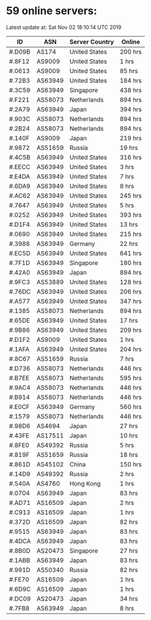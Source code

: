 # 59 online servers:

Latest update at: Sat Nov 02 18:10:14 UTC 2019

| ID | ASN | Server Country | Online |
| -- | --- | -------------- | ------ |
| #.D09B | AS174 | United States | 200 hrs |
| #.8F12 | AS9009 | United States | 1 hrs |
| #.0613 | AS9009 | United States | 85 hrs |
| #.72B3 | AS63949 | United States | 184 hrs |
| #.3C59 | AS63949 | Singapore | 438 hrs |
| #.F221 | AS58073 | Netherlands | 894 hrs |
| #.2A79 | AS63949 | Japan | 394 hrs |
| #.903C | AS58073 | Netherlands | 894 hrs |
| #.2B24 | AS58073 | Netherlands | 894 hrs |
| #.140F | AS9009 | Japan | 219 hrs |
| #.9872 | AS51659 | Russia | 19 hrs |
| #.4C5B | AS63949 | United States | 316 hrs |
| #.EECC | AS63949 | United States | 3 hrs |
| #.E4DA | AS63949 | United States | 7 hrs |
| #.6DA9 | AS63949 | United States | 8 hrs |
| #.AC62 | AS63949 | United States | 245 hrs |
| #.7647 | AS63949 | United States | 5 hrs |
| #.0252 | AS63949 | United States | 393 hrs |
| #.D1F4 | AS63949 | United States | 13 hrs |
| #.0690 | AS63949 | United States | 215 hrs |
| #.3988 | AS63949 | Germany | 22 hrs |
| #.EC5D | AS63949 | United States | 641 hrs |
| #.7F1D | AS63949 | Singapore | 180 hrs |
| #.42A0 | AS63949 | Japan | 894 hrs |
| #.9FC3 | AS53889 | United States | 128 hrs |
| #.76DC | AS63949 | United States | 206 hrs |
| #.A577 | AS63949 | United States | 347 hrs |
| #.1385 | AS58073 | Netherlands | 894 hrs |
| #.65DE | AS63949 | United States | 17 hrs |
| #.9B86 | AS63949 | United States | 209 hrs |
| #.D1F2 | AS9009 | United States | 1 hrs |
| #.1AFA | AS63949 | United States | 204 hrs |
| #.8C67 | AS51659 | Russia | 7 hrs |
| #.D736 | AS58073 | Netherlands | 446 hrs |
| #.B7EE | AS58073 | Netherlands | 595 hrs |
| #.9AC4 | AS58073 | Netherlands | 446 hrs |
| #.B914 | AS58073 | Netherlands | 446 hrs |
| #.E0CF | AS63949 | Germany | 560 hrs |
| #.1579 | AS58073 | Netherlands | 446 hrs |
| #.98D6 | AS4694 | Japan | 27 hrs |
| #.43FE | AS17511 | Japan | 10 hrs |
| #.8FE0 | AS49392 | Russia | 5 hrs |
| #.819F | AS51659 | Russia | 18 hrs |
| #.861D | AS45102 | China | 150 hrs |
| #.14D9 | AS49392 | Russia | 2 hrs |
| #.540A | AS4760 | Hong Kong | 1 hrs |
| #.0704 | AS63949 | Japan | 83 hrs |
| #.AD71 | AS16509 | Japan | 2 hrs |
| #.C913 | AS16509 | Japan | 1 hrs |
| #.372D | AS16509 | Japan | 82 hrs |
| #.9515 | AS63949 | Japan | 83 hrs |
| #.4DCA | AS63949 | Japan | 83 hrs |
| #.8B0D | AS20473 | Singapore | 27 hrs |
| #.1ABB | AS63949 | Japan | 83 hrs |
| #.991D | AS50340 | Russia | 82 hrs |
| #.FE70 | AS16509 | Japan | 1 hrs |
| #.6D9C | AS16509 | Japan | 1 hrs |
| #.DC09 | AS20473 | Japan | 34 hrs |
| #.7FB8 | AS63949 | Japan | 8 hrs |

